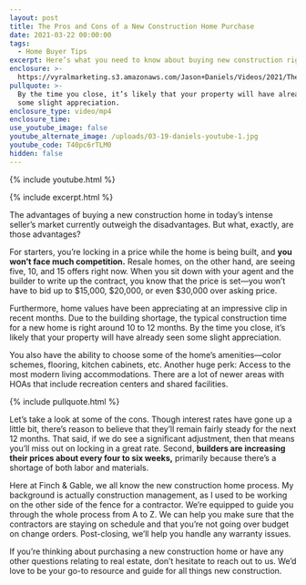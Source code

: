 ```yaml
---
layout: post
title: The Pros and Cons of a New Construction Home Purchase
date: 2021-03-22 00:00:00
tags:
  - Home Buyer Tips
excerpt: Here’s what you need to know about buying new construction right now.
enclosure: >-
  https://vyralmarketing.s3.amazonaws.com/Jason+Daniels/Videos/2021/The+Pros+and+Cons+of+a+New+Construction+Home+Purchase.mp4
pullquote: >-
  By the time you close, it’s likely that your property will have already seen
  some slight appreciation.
enclosure_type: video/mp4
enclosure_time:
use_youtube_image: false
youtube_alternate_image: /uploads/03-19-daniels-youtube-1.jpg
youtube_code: T40pc6rTLM0
hidden: false
---
```

{% include youtube.html %}

{% include excerpt.html %}

The advantages of buying a new construction home in today’s intense seller’s market currently outweigh the disadvantages. But what, exactly, are those advantages?

For starters, you’re locking in a price while the home is being built, and **you won’t face much competition.** Resale homes, on the other hand, are seeing five, 10, and 15 offers right now. When you sit down with your agent and the builder to write up the contract, you know that the price is set—you won’t have to bid up to $15,000, $20,000, or even $30,000 over asking price.&nbsp;

Furthermore, home values have been appreciating at an impressive clip in recent months. Due to the building shortage, the typical construction time for a new home is right around 10 to 12 months. By the time you close, it’s likely that your property will have already seen some slight appreciation.&nbsp;

You also have the ability to choose some of the home’s amenities—color schemes, flooring, kitchen cabinets, etc. Another huge perk: Access to the most modern living accommodations. There are a lot of newer areas with HOAs that include recreation centers and shared facilities.

{% include pullquote.html %}

Let’s take a look at some of the cons. Though interest rates have gone up a little bit, there’s reason to believe that they’ll remain fairly steady for the next 12 months. That said, if we do see a significant adjustment, then that means you’ll miss out on locking in a great rate. Second, **builders are increasing their prices about every four to six weeks,** primarily because there’s a shortage of both labor and materials.&nbsp;

Here at Finch & Gable, we all know the new construction home process. My background is actually construction management, as I used to be working on the other side of the fence for a contractor. We’re equipped to guide you through the whole process from A to Z. We can help you make sure that the contractors are staying on schedule and that you’re not going over budget on change orders. Post-closing, we’ll help you handle any warranty issues.&nbsp;

If you’re thinking about purchasing a new construction home or have any other questions relating to real estate, don’t hesitate to reach out to us. We’d love to be your go-to resource and guide for all things new construction.&nbsp;<br>&nbsp;
